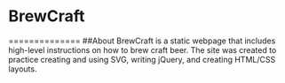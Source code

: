 # BrewCraft
==============
##About
BrewCraft is a static webpage that includes high-level instructions on how to brew craft beer. The site was created to practice creating and using SVG, writing jQuery, and creating HTML/CSS layouts.



